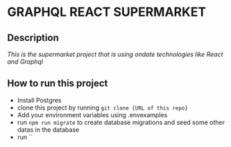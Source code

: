 # GRAPHQL REACT SUPERMARKET
## Description
_This is the supermarket project that is using ondate technologies like React and Graphql_

## How to run this project
* Install Postgres
* clone this project by running `git clone {URL of this repo}`
* Add your environment variables using .envexamples
* run `npm run migrate` to create database migrations and seed some other datas in the database
* run ``

